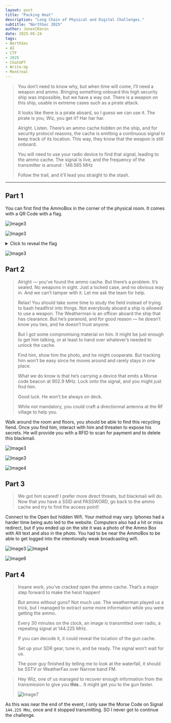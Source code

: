 ```yaml
---
layout: post
title: "Packing Heat"
description: "Long Chain of Physical and Digital Challenges."
subtitle: "NorthSec 2025"
author: JonesCKevin
date: 2025-05-24
tags:
- NorthSec
- AI
- CTF
- 2025
- ChatGPT
- Write-Up
- Montreal
---
```


> You don’t need to know why, but when time will come, I’ll need a weapon and ammo. Bringing something onboard this high security ship was impossible, but we have a way out. There is a weapon on this ship, usable in extreme cases such as a pirate attack.
> 
> It looks like there is a pirate aboard, so I guess we can use it. The pirate is you, Wiz, you get it? Har har har.
> 
> Alright. Listen. There’s an ammo cache hidden on the ship, and for security protocol reasons, the cache is emitting a continuous signal to keep track of its location. This way, they know that the weapon is still onboard.
> 
> You will need to use your radio device to find that signal, leading to the ammo cache.
> The signal is live, and the frequency of the transmitter is around : 146.565 MHz
> 
> Follow the trail, and it’ll lead you straight to the stash.

---

## Part 1

You can first find the AmmoBox in the corner of the physical room. It comes with a QR Code with a flag.

![Image3](1.png)

![Image3](2.png)

<details>
<summary>Click to reveal the flag</summary>

```flag
FLAG-3f9c2a1b-5d8e-4c1a-91b3-7f4d6e2f9a6c
```

</details>

![Image3](3.png)

## Part 2

> Alright — you’ve found the ammo cache. But there’s a problem.
It’s sealed. No weapons in sight. Just a locked case, and no obvious way in. And we can’t tamper with it. Let me ask the team for help.
>
> Relax! You should take some time to study the field instead of trying to bash headfirst into things. Not everybody aboard a ship is allowed to use a weapon. The Weatherman is an officer aboard the ship that has clearance. But he’s paranoid, and for good reason — he doesn’t know you two, and he doesn’t trust anyone.
>
> But I got some compromising material on him. It might be just enough to get him talking, or at least to hand over whatever’s needed to unlock the cache.
>
> Find him, show him the photo, and he might cooperate. But tracking him won’t be easy since he moves around and rarely stays in one place.
>
> What we do know is that he’s carrying a device that emits a Morse code beacon at 902.9 MHz. Lock onto the signal, and you might just find him.
>
> Good luck. He won’t be always on deck.
>
>While not mandatory, you could craft a directionnal antenna at the RF village to help you.

Walk around the room and floors, you should be able to find this recycling fiend. Once you find him, interact with him and threaten to expose his secrets. He will provide you with a RFID to scan for payment and to delete this blackmail.

![Image3](4.png)

![Image3](5.png)

![Image4](6.png)

## Part 3

> We got him scared! I prefer more direct threats, but blackmail will do. Now that you have a SSID and PASSWORD, go back to the ammo cache and try to find the access point!

Connect to the Open but hidden Wifi. Your method may vary. Iphones had a harder time being auto led to the website. Computers also had a hit or miss redirect, but if you ended up on the site it was a photo of the Ammo Box with Alt text and also in the photo. You had to be near the AmmoBox to be able to get logged into the intentionally weak broadcasting wifi.

![Image3](5.png)
![Image4](7.png)

![Image6](8.png)

## Part 4

>Insane work, you’ve cracked open the ammo cache. That’s a major step forward to make the heist happen!
>
>But ammo without guns? Not much use. The weatherman played us a trick, but I managed to extract some more information while you were getting the ammo.
>
>Every 30 minutes on the clock, an image is transmitted over radio, a repeating signal at 144.225 MHz.
>
>If you can decode it, it could reveal the location of the gun cache.
>
>Set up your SDR gear, tune in, and be ready. The signal won’t wait for us.
>
>The poor guy finished by telling me to look at the waterfall, it should be SSTV or WeatherFax over Narrow band FM.


> Hey Wiz, one of us managed to recover enough information from the transmission to give you **this**… It might get you to the gun faster.
>
>![Image7](9.png)

As this was near the end of the event, I only saw the Morse Code on Signal `144.225 MHz`, once and it stopped transmitting. SO I never got to continue the challenge.
